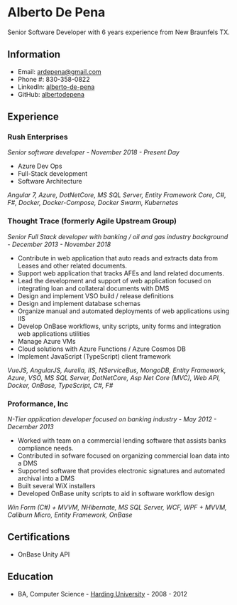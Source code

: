 # Alberto De Pena

Senior Software Developer with 6 years experience from New Braunfels TX.

## Information

* Email: ardepena@gmail.com
* Phone #: 830-358-0822
* LinkedIn: <a href="https://www.linkedin.com/in/alberto-de-pena">alberto-de-pena</a>
* GitHub: <a href="https://github.com/albertodepena">albertodepena</a>

## Experience

### Rush Enterprises

*Senior software developer - November 2018 - Present Day*

* Azure Dev Ops
* Full-Stack development
* Software Architecture

*Angular 7, Azure, DotNetCore, MS SQL Server, Entity Framework Core, C#, F#, Docker, Docker-Compose, Docker Swarm, Kubernetes*

### Thought Trace (formerly Agile Upstream Group)

*Senior Full Stack developer with banking / oil and gas industry background - December 2013 - November 2018*

* Contribute in web application that auto reads and extracts data from Leases and other related documents.
* Support web application that tracks AFEs and land related documents.
* Lead the development and support of web application focused on integrating loan and collateral documents with DMS
* Design and implement VSO build / release definitions
* Design and implement database schemas
* Organize manual and automated deployments of web applications using IIS
* Develop OnBase workflows, unity scripts, unity forms and integration web applications utilities
* Manage Azure VMs
* Cloud solutions with Azure Functions / Azure Cosmos DB
* Implement JavaScript (TypeScript) client framework

*VueJS, AngularJS, Aurelia, IIS, NServiceBus, MongoDB, Entity Framework, Azure, VSO, MS SQL Server, DotNetCore, Asp Net Core (MVC), Web API, Docker, OnBase, TypeScript, C#, F#*

### Proformance, Inc

*N-Tier application developer focused on banking industry - May 2012 - December 2013*

* Worked with team on a commercial lending software that assists banks compliance needs. 
* Contributed in sofware focused on organizing commercial loan data into a DMS
* Supported software that provides electronic signatures and automated archival into a DMS
* Built several WiX installers
* Developed OnBase unity scripts to aid in software workflow design

*Win Form (C#) + MVVM, NHibernate, MS SQL Server, WCF, WPF + MVVM, Caliburn Micro, Entity Framework, OnBase*

## Certifications

* OnBase Unity API

## Education

* BA, Computer Science - <a href="http://www.harding.edu">Harding University</a> - 2008 - 2012
